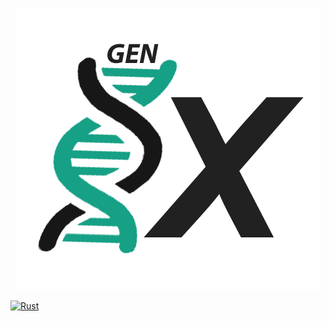 <p align="center">
    <img src="assets/Logo.png" alt="GenX">
</p>

[![Rust](https://github.com/dev0Guy/GenX/actions/workflows/Deploy.yml/badge.svg?branch=master)](https://github.com/dev0Guy/GenX/actions/workflows/Deploy.yml)
